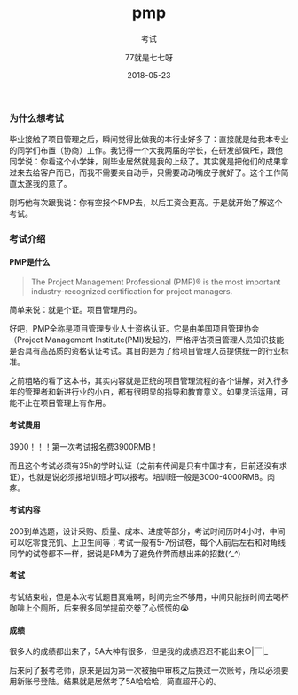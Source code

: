 ﻿---
layout:     post
title:      pmp
subtitle:   考试
date:       2018-05-23
author:     77就是七七呀
header-img: img/post-background.jpg
catalog: true
tags:
    - Life ？ 
---
[^_^]: # (哈哈我是注释，不会在浏览器中显示。)
[^_^]: # tags包含杂谈，Life ？，Books


### 为什么想考试

毕业接触了项目管理之后，瞬间觉得比做我的本行业好多了：直接就是给我本专业的同学们布置（协商）工作。我记得一个大我两届的学长，在研发部做PE，跟他同学说：你看这个小学妹，刚毕业居然就是我的上级了。其实就是把他们的成果拿过来去给客户而已，而我不需要亲自动手，只需要动动嘴皮子就好了。这个工作简直太遂我的意了。

刚巧他有次跟我说：你有空报个PMP去，以后工资会更高。于是就开始了解这个考试。

### 考试介绍

#### PMP是什么

>The Project Management Professional (PMP)® is the most important industry-recognized certification for project managers.

简单来说：就是个证。项目管理用的。

好吧，PMP全称是项目管理专业人士资格认证。它是由美国项目管理协会（Project Management Institute(PMI)发起的，严格评估项目管理人员知识技能是否具有高品质的资格认证考试。其目的是为了给项目管理人员提供统一的行业标准。

之前粗略的看了这本书，其实内容就是正统的项目管理流程的各个讲解，对入行多年的管理者和新进行业的小白，都有很明显的指导和教育意义。如果灵活运用，可能不止在项目管理上有作用。

#### 考试费用

3900！！！第一次考试报名费3900RMB！

而且这个考试必须有35h的学时认证（之前有传闻是只有中国才有，目前还没有求证），也就是说必须报培训班才可以报考。培训班一般是3000-4000RMB。肉疼。

#### 考试内容

200到单选题，设计采购、质量、成本、进度等部分，考试时间历时4小时，中间可以吃零食充饥、上卫生间等；考试一般有5-7份试卷，每个人前后左右和对角线同学的试卷都不一样，据说是PMI为了避免作弊而想出来的招数(*^_^*)

#### 考试

考试结束啦，但是本次考试题目真难啊，时间完全不够用，中间只能挤时间去喝杯咖啡上个厕所，后来很多同学提前交卷了心慌慌的😭

#### 成绩

很多人的成绩都出来了，5A大神有很多，但是我的成绩迟迟不能出来○|￣|_

后来问了报考老师，原来是因为第一次被抽中审核之后换过一次账号，所以必须要用新账号登陆。结果就是居然考了5A哈哈哈，简直超开心的。